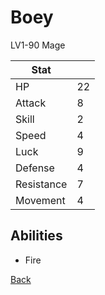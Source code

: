 # Boey

LV1-90 Mage

| Stat       | <!-- --> |
| ---------- | -------- |
| HP         | 22       |
| Attack     | 8        |
| Skill      | 2        |
| Speed      | 4        |
| Luck       | 9        |
| Defense    | 4        |
| Resistance | 7        |
| Movement   | 4        |

## Abilities

- Fire

[Back](README.md)
